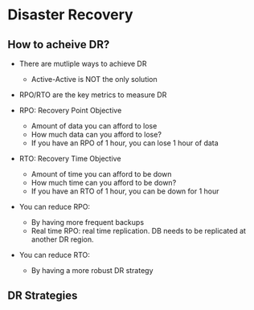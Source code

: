 # Disaster Recovery

## How to acheive DR?

- There are mutliple ways to achieve DR
  - Active-Active is NOT the only solution

- RPO/RTO are the key metrics to measure DR
- RPO: Recovery Point Objective
  - Amount of data you can afford to lose
  - How much data can you afford to lose?
  - If you have an RPO of 1 hour, you can lose 1 hour of data
- RTO: Recovery Time Objective
  - Amount of time you can afford to be down
  - How much time can you afford to be down?
  - If you have an RTO of 1 hour, you can be down for 1 hour

- You can reduce RPO:
  - By having more frequent backups
  - Real time RPO: real time replication. DB needs to be replicated at another DR region.
- You can reduce RTO:
  - By having a more robust DR strategy


## DR Strategies


